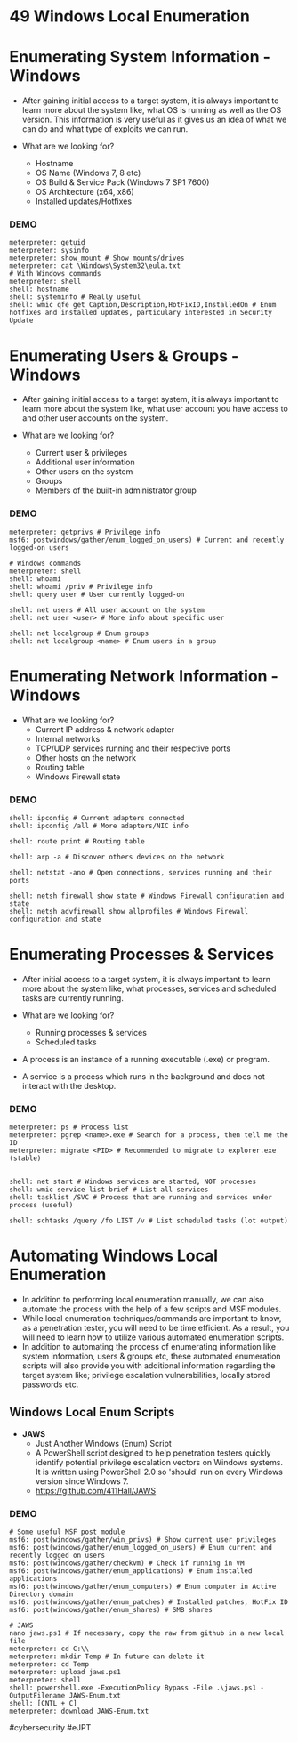 # 49 Windows Local Enumeration

# Enumerating System Information - Windows

- After gaining initial access to a target system, it is always important to learn more about the system like, what OS is running as well as the OS version. This information is very useful as it gives us an idea of what we can do and what type of exploits we can run.

- What are we looking for?
	- Hostname
	- OS Name (Windows 7, 8 etc)
	- OS Build & Service Pack (Windows 7 SP1 7600)
	- OS Architecture (x64, x86)
	- Installed updates/Hotfixes 

### DEMO

```shell
meterpreter: getuid
meterpreter: sysinfo
meterpreter: show_mount # Show mounts/drives
meterpreter: cat \Windows\System32\eula.txt 
# With Windows commands
meterpreter: shell
shell: hostname
shell: systeminfo # Really useful
shell: wmic qfe get Caption,Description,HotFixID,InstalledOn # Enum hotfixes and installed updates, particulary interested in Security Update
```


# Enumerating Users & Groups - Windows

- After gaining initial access to a target system, it is always important to learn more about the system like, what user account you have access to and other user accounts on the system.

- What are we looking for?
	- Current user & privileges
	- Additional user information
	- Other users on the system
	- Groups
	- Members of the built-in administrator group

### DEMO

```shell
meterpreter: getprivs # Privilege info
msf6: postwindows/gather/enum_logged_on_users) # Current and recently logged-on users

# Windows commands
meterpreter: shell
shell: whoami
shell: whoami /priv # Privilege info 
shell: query user # User currently logged-on 

shell: net users # All user account on the system
shell: net user <user> # More info about specific user

shell: net localgroup # Enum groups 
shell: net localgroup <name> # Enum users in a group  
```


# Enumerating Network Information - Windows

- What are we looking for?
	- Current IP address & network adapter
	- Internal networks
	- TCP/UDP services running and their respective ports
	- Other hosts on the network
	- Routing table
	- Windows Firewall state

### DEMO

```shell
shell: ipconfig # Current adapters connected 
shell: ipconfig /all # More adapters/NIC info

shell: route print # Routing table

shell: arp -a # Discover others devices on the network

shell: netstat -ano # Open connections, services running and their ports

shell: netsh firewall show state # Windows Firewall configuration and state
shell: netsh advfirewall show allprofiles # Windows Firewall configuration and state
```


# Enumerating Processes & Services

- After initial access to a target system, it is always important to learn more about the system like, what processes, services and scheduled tasks are currently running. 

- What are we looking for?
	- Running processes & services
	- Scheduled tasks

- A process is an instance of a running executable (.exe) or program.
- A service is a process which runs in the background and does not interact with the desktop. 

### DEMO

```shell
meterpreter: ps # Process list 
meterpreter: pgrep <name>.exe # Search for a process, then tell me the ID
meterpreter: migrate <PID> # Recommended to migrate to explorer.exe (stable)


shell: net start # Windows services are started, NOT processes 
shell: wmic service list brief # List all services 
shell: tasklist /SVC # Process that are running and services under process (useful)

shell: schtasks /query /fo LIST /v # List scheduled tasks (lot output)
```


# Automating Windows Local Enumeration 

- In addition to performing local enumeration manually, we can also automate the process with the help of a few scripts and MSF modules.
- While local enumeration techniques/commands are important to know, as a penetration tester, you will need to be time efficient. As a result, you will need to learn how to utilize various automated enumeration scripts.
- In addition to automating the process of enumerating information like system information, users & groups etc, these automated enumeration scripts will also provide you with additional information regarding the target system like; privilege escalation vulnerabilities, locally stored passwords etc. 

## Windows Local Enum Scripts

- **JAWS**
	- Just Another Windows (Enum) Script
	- A PowerShell script designed to help penetration testers quickly identify potential privilege escalation vectors on Windows systems. It is written using PowerShell 2.0 so 'should' run on every Windows version since Windows 7.
	- https://github.com/411Hall/JAWS

### DEMO

```shell
# Some useful MSF post module 
msf6: post(windows/gather/win_privs) # Show current user privileges
msf6: post(windows/gather/enum_logged_on_users) # Enum current and recently logged on users
msf6: post(windows/gather/checkvm) # Check if running in VM 
msf6: post(windows/gather/enum_applications) # Enum installed applications
msf6: post(windows/gather/enum_computers) # Enum computer in Active Directory domain
msf6: post(windows/gather/enum_patches) # Installed patches, HotFix ID
msf6: post(windows/gather/enum_shares) # SMB shares 

# JAWS
nano jaws.ps1 # If necessary, copy the raw from github in a new local file
meterpreter: cd C:\\
meterpreter: mkdir Temp # In future can delete it
meterpreter: cd Temp
meterpreter: upload jaws.ps1
meterpreter: shell
shell: powershell.exe -ExecutionPolicy Bypass -File .\jaws.ps1 -OutputFilename JAWS-Enum.txt
shell: [CNTL + C]
meterpreter: download JAWS-Enum.txt
```


#cybersecurity #eJPT 